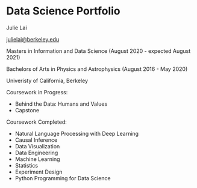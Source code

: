 # Data Science Portfolio

Julie Lai

julielai@berkeley.edu

Masters in Information and Data Science (August 2020 - expected August 2021)

Bachelors of Arts in Physics and Astrophysics (August 2016 - May 2020)

Univeristy of California, Berkeley

Coursework in Progress:

* Behind the Data: Humans and Values
* Capstone

Coursework Completed:

* Natural Language Processing with Deep Learning
* Causal Inference
* Data Visualization
* Data Engineering
* Machine Learning
* Statistics
* Experiment Design
* Python Programming for Data Science

